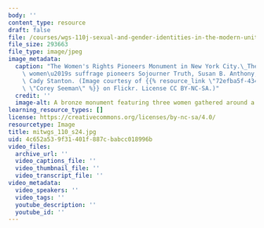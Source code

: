 ```yaml
---
body: ''
content_type: resource
draft: false
file: /courses/wgs-110j-sexual-and-gender-identities-in-the-modern-united-states-spring-2024/mitwgs_110_s24.jpg
file_size: 293663
file_type: image/jpeg
image_metadata:
  caption: "The Women's Rights Pioneers Monument in New York City.\_The monument depicts\
    \ women\u2019s suffrage pioneers Sojourner Truth, Susan B. Anthony, and Elizabeth\
    \ Cady Stanton. (Image courtesy of {{% resource_link \"72efba5f-4341-4d2e-b74a-af3d420b4efe\"\
    \ \"Corey Seeman\" %}} on Flickr. License CC BY-NC-SA.)"
  credit: ''
  image-alt: A bronze monument featuring three women gathered around a table.
learning_resource_types: []
license: https://creativecommons.org/licenses/by-nc-sa/4.0/
resourcetype: Image
title: mitwgs_110_s24.jpg
uid: 4c652a53-9f31-401f-887c-babcc018996b
video_files:
  archive_url: ''
  video_captions_file: ''
  video_thumbnail_file: ''
  video_transcript_file: ''
video_metadata:
  video_speakers: ''
  video_tags: ''
  youtube_description: ''
  youtube_id: ''
---
```

